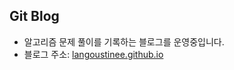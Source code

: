 ## Git Blog
- 알고리즘 문제 풀이를 기록하는 블로그를 운영중입니다.
- 블로그 주소: [langoustinee.github.io](https://langoustinee.github.io/)
